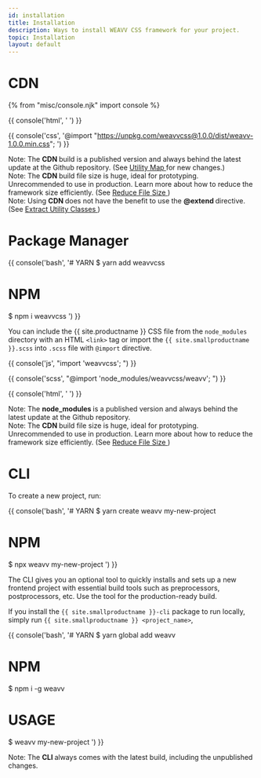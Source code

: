 ```yaml
---
id: installation
title: Installation
description: Ways to install WEAVV CSS framework for your project.
topic: Installation
layout: default
---
```


# CDN

{% from "misc/console.njk" import console %}

{{ console('html',
'<link href="https://unpkg.com/weavvcss@1.0.0/dist/weavv-1.0.0.min.css" rel="stylesheet" rel="preload" as="style" media="all" defer>
') }}

{{ console('css',
'@import "https://unpkg.com/weavvcss@1.0.0/dist/weavv-1.0.0.min.css";
') }}

<div class="margin-t-4 margin-x-4 padding-3 border-l-8 text-sm">
  <span class="padding-r-1 font-semibold">
    Note:
  </span>
    The
  <strong>
    CDN
  </strong>
    build is a published version and always behind the latest update at the Github repository. (See
    <a href="/utility-map/">
      Utility Map
    </a> for new changes.)
</div>

<div class="margin-y-2 margin-x-4 padding-3 border-l-8">
  <span class="padding-r-1 font-semibold">
    Note:
  </span>
    The
  <strong>
    CDN
  </strong>
    build file size is huge, ideal for prototyping. Unrecommended to use in production. Learn more about how to reduce the framework size efficiently. (See
    <a href="/reduce-file-size/">
      Reduce File Size
    </a>)
</div>

<div class="margin-b-4 margin-x-4 padding-3 border-l-8">
  <span class="padding-r-1 font-semibold">
    Note:
  </span>
    Using
  <strong>
    CDN
  </strong>
    does not have the benefit to use the
  <strong>
    @extend
  </strong>
    directive. (See
    <a href="/extract-utility-classes/">
      Extract Utility Classes
    </a>)
</div>

# Package Manager

{{ console('bash',
'# YARN
  $ yarn add weavvcss
  # NPM
  $ npm i weavvcss
') }}

You can include the {{ site.productname }} CSS file from the `node_modules` directory with an HTML `<link>` tag or import the `{{ site.smallproductname }}.scss` into `.scss` file with `@import` directive.

{{ console('js',
"import 'weavvcss';
") }}

{{ console('scss',
"@import 'node_modules/weavvcss/weavv';
") }}

{{ console('html',
'<link href="node_modules/weavvcss/dist/weavv-1.0.0.min.css" rel="stylesheet" rel="preload" as="style" media="all" defer>
') }}

<div class="margin-t-4 margin-x-4 padding-3 border-l-8">
  <span class="padding-r-1 font-semibold">
    Note:
  </span>
    The
  <strong>
    node_modules
  </strong>
    is a published version and always behind the latest update at the Github repository.
</div>

<div class="margin-t-2 margin-x-4 padding-3 border-l-8">
  <span class="padding-r-1 font-semibold">
    Note:
  </span>
    The
  <strong>
    CDN
  </strong>
    build file size is huge, ideal for prototyping. Unrecommended to use in production. Learn more about how to reduce the framework size efficiently. (See
  <a href="/reduce-file-size/">
    Reduce File Size
  </a>)
</div>

# CLI

To create a new project, run:

{{ console('bash',
'# YARN
  $ yarn create weavv my-new-project
  # NPM
  $ npx weavv my-new-project
') }}

The CLI gives you an optional tool to quickly installs and sets up a new frontend project with essential build tools such as preprocessors, postprocessors, etc. Use the tool for the production-ready build.

If you install the `{{ site.smallproductname }}-cli` package to run locally, simply run `{{ site.smallproductname }} <project_name>`,

{{ console('bash',
'# YARN
  $ yarn global add weavv
  # NPM
  $ npm i -g weavv
  # USAGE
  $ weavv my-new-project
') }}

<div class="margin-y-4 margin-x-4 padding-3 border-l-8">
  <span class="padding-r-1 font-semibold">
    Note:
  </span>
    The
  <strong>
    CLI
  </strong>
    always comes with the latest build, including the unpublished changes.
</div>

